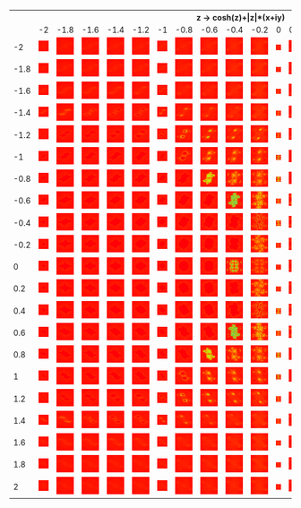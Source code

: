 <table>
<tr> 
	<th colspan="22">z -> cosh(z)+|z|*(x+iy)</th>
</tr>
<tr>
	<td></td>
	<td>-2</td>
	<td>-1.8</td>
	<td>-1.6</td>
	<td>-1.4</td>
	<td>-1.2</td>
	<td>-1</td>
	<td>-0.8</td>
	<td>-0.6</td>
	<td>-0.4</td>
	<td>-0.2</td>
	<td>0</td>
	<td>0.2</td>
	<td>0.4</td>
	<td>0.6</td>
	<td>0.8</td>
	<td>1</td>
	<td>1.2</td>
	<td>1.4</td>
	<td>1.6</td>
	<td>1.8</td>
	<td>2</td>
</tr>
<tr>
	<td>-2</td>
	<td><img src="\images\fractals\cosh_abs_table\cosh(z)+abs(z).-2-2i.png"></td>
	<td><img src="\images\fractals\cosh_abs_table\cosh(z)+abs(z).-1.8-2i.png"></td>
	<td><img src="\images\fractals\cosh_abs_table\cosh(z)+abs(z).-1.6-2i.png"></td>
	<td><img src="\images\fractals\cosh_abs_table\cosh(z)+abs(z).-1.4-2i.png"></td>
	<td><img src="\images\fractals\cosh_abs_table\cosh(z)+abs(z).-1.2-2i.png"></td>
	<td><img src="\images\fractals\cosh_abs_table\cosh(z)+abs(z).-1-2i.png"></td>
	<td><img src="\images\fractals\cosh_abs_table\cosh(z)+abs(z).-0.8-2i.png"></td>
	<td><img src="\images\fractals\cosh_abs_table\cosh(z)+abs(z).-0.6-2i.png"></td>
	<td><img src="\images\fractals\cosh_abs_table\cosh(z)+abs(z).-0.4-2i.png"></td>
	<td><img src="\images\fractals\cosh_abs_table\cosh(z)+abs(z).-0.2-2i.png"></td>
	<td><img src="\images\fractals\cosh_abs_table\cosh(z)+abs(z).0-2i.png"></td>
	<td><img src="\images\fractals\cosh_abs_table\cosh(z)+abs(z).0.2-2i.png"></td>
	<td><img src="\images\fractals\cosh_abs_table\cosh(z)+abs(z).0.4-2i.png"></td>
	<td><img src="\images\fractals\cosh_abs_table\cosh(z)+abs(z).0.6-2i.png"></td>
	<td><img src="\images\fractals\cosh_abs_table\cosh(z)+abs(z).0.8-2i.png"></td>
	<td><img src="\images\fractals\cosh_abs_table\cosh(z)+abs(z).1-2i.png"></td>
	<td><img src="\images\fractals\cosh_abs_table\cosh(z)+abs(z).1.2-2i.png"></td>
	<td><img src="\images\fractals\cosh_abs_table\cosh(z)+abs(z).1.4-2i.png"></td>
	<td><img src="\images\fractals\cosh_abs_table\cosh(z)+abs(z).1.6-2i.png"></td>
	<td><img src="\images\fractals\cosh_abs_table\cosh(z)+abs(z).1.8-2i.png"></td>
	<td><img src="\images\fractals\cosh_abs_table\cosh(z)+abs(z).2-2i.png"></td>
</tr>
<tr>
	<td>-1.8</td>
	<td><img src="\images\fractals\cosh_abs_table\cosh(z)+abs(z).-2-1.8i.png"></td>
	<td><img src="\images\fractals\cosh_abs_table\cosh(z)+abs(z).-1.8-1.8i.png"></td>
	<td><img src="\images\fractals\cosh_abs_table\cosh(z)+abs(z).-1.6-1.8i.png"></td>
	<td><img src="\images\fractals\cosh_abs_table\cosh(z)+abs(z).-1.4-1.8i.png"></td>
	<td><img src="\images\fractals\cosh_abs_table\cosh(z)+abs(z).-1.2-1.8i.png"></td>
	<td><img src="\images\fractals\cosh_abs_table\cosh(z)+abs(z).-1-1.8i.png"></td>
	<td><img src="\images\fractals\cosh_abs_table\cosh(z)+abs(z).-0.8-1.8i.png"></td>
	<td><img src="\images\fractals\cosh_abs_table\cosh(z)+abs(z).-0.6-1.8i.png"></td>
	<td><img src="\images\fractals\cosh_abs_table\cosh(z)+abs(z).-0.4-1.8i.png"></td>
	<td><img src="\images\fractals\cosh_abs_table\cosh(z)+abs(z).-0.2-1.8i.png"></td>
	<td><img src="\images\fractals\cosh_abs_table\cosh(z)+abs(z).0-1.8i.png"></td>
	<td><img src="\images\fractals\cosh_abs_table\cosh(z)+abs(z).0.2-1.8i.png"></td>
	<td><img src="\images\fractals\cosh_abs_table\cosh(z)+abs(z).0.4-1.8i.png"></td>
	<td><img src="\images\fractals\cosh_abs_table\cosh(z)+abs(z).0.6-1.8i.png"></td>
	<td><img src="\images\fractals\cosh_abs_table\cosh(z)+abs(z).0.8-1.8i.png"></td>
	<td><img src="\images\fractals\cosh_abs_table\cosh(z)+abs(z).1-1.8i.png"></td>
	<td><img src="\images\fractals\cosh_abs_table\cosh(z)+abs(z).1.2-1.8i.png"></td>
	<td><img src="\images\fractals\cosh_abs_table\cosh(z)+abs(z).1.4-1.8i.png"></td>
	<td><img src="\images\fractals\cosh_abs_table\cosh(z)+abs(z).1.6-1.8i.png"></td>
	<td><img src="\images\fractals\cosh_abs_table\cosh(z)+abs(z).1.8-1.8i.png"></td>
	<td><img src="\images\fractals\cosh_abs_table\cosh(z)+abs(z).2-1.8i.png"></td>
</tr>
<tr>
	<td>-1.6</td>
	<td><img src="\images\fractals\cosh_abs_table\cosh(z)+abs(z).-2-1.6i.png"></td>
	<td><img src="\images\fractals\cosh_abs_table\cosh(z)+abs(z).-1.8-1.6i.png"></td>
	<td><img src="\images\fractals\cosh_abs_table\cosh(z)+abs(z).-1.6-1.6i.png"></td>
	<td><img src="\images\fractals\cosh_abs_table\cosh(z)+abs(z).-1.4-1.6i.png"></td>
	<td><img src="\images\fractals\cosh_abs_table\cosh(z)+abs(z).-1.2-1.6i.png"></td>
	<td><img src="\images\fractals\cosh_abs_table\cosh(z)+abs(z).-1-1.6i.png"></td>
	<td><img src="\images\fractals\cosh_abs_table\cosh(z)+abs(z).-0.8-1.6i.png"></td>
	<td><img src="\images\fractals\cosh_abs_table\cosh(z)+abs(z).-0.6-1.6i.png"></td>
	<td><img src="\images\fractals\cosh_abs_table\cosh(z)+abs(z).-0.4-1.6i.png"></td>
	<td><img src="\images\fractals\cosh_abs_table\cosh(z)+abs(z).-0.2-1.6i.png"></td>
	<td><img src="\images\fractals\cosh_abs_table\cosh(z)+abs(z).0-1.6i.png"></td>
	<td><img src="\images\fractals\cosh_abs_table\cosh(z)+abs(z).0.2-1.6i.png"></td>
	<td><img src="\images\fractals\cosh_abs_table\cosh(z)+abs(z).0.4-1.6i.png"></td>
	<td><img src="\images\fractals\cosh_abs_table\cosh(z)+abs(z).0.6-1.6i.png"></td>
	<td><img src="\images\fractals\cosh_abs_table\cosh(z)+abs(z).0.8-1.6i.png"></td>
	<td><img src="\images\fractals\cosh_abs_table\cosh(z)+abs(z).1-1.6i.png"></td>
	<td><img src="\images\fractals\cosh_abs_table\cosh(z)+abs(z).1.2-1.6i.png"></td>
	<td><img src="\images\fractals\cosh_abs_table\cosh(z)+abs(z).1.4-1.6i.png"></td>
	<td><img src="\images\fractals\cosh_abs_table\cosh(z)+abs(z).1.6-1.6i.png"></td>
	<td><img src="\images\fractals\cosh_abs_table\cosh(z)+abs(z).1.8-1.6i.png"></td>
	<td><img src="\images\fractals\cosh_abs_table\cosh(z)+abs(z).2-1.6i.png"></td>
</tr>
<tr>
	<td>-1.4</td>
	<td><img src="\images\fractals\cosh_abs_table\cosh(z)+abs(z).-2-1.4i.png"></td>
	<td><img src="\images\fractals\cosh_abs_table\cosh(z)+abs(z).-1.8-1.4i.png"></td>
	<td><img src="\images\fractals\cosh_abs_table\cosh(z)+abs(z).-1.6-1.4i.png"></td>
	<td><img src="\images\fractals\cosh_abs_table\cosh(z)+abs(z).-1.4-1.4i.png"></td>
	<td><img src="\images\fractals\cosh_abs_table\cosh(z)+abs(z).-1.2-1.4i.png"></td>
	<td><img src="\images\fractals\cosh_abs_table\cosh(z)+abs(z).-1-1.4i.png"></td>
	<td><img src="\images\fractals\cosh_abs_table\cosh(z)+abs(z).-0.8-1.4i.png"></td>
	<td><img src="\images\fractals\cosh_abs_table\cosh(z)+abs(z).-0.6-1.4i.png"></td>
	<td><img src="\images\fractals\cosh_abs_table\cosh(z)+abs(z).-0.4-1.4i.png"></td>
	<td><img src="\images\fractals\cosh_abs_table\cosh(z)+abs(z).-0.2-1.4i.png"></td>
	<td><img src="\images\fractals\cosh_abs_table\cosh(z)+abs(z).0-1.4i.png"></td>
	<td><img src="\images\fractals\cosh_abs_table\cosh(z)+abs(z).0.2-1.4i.png"></td>
	<td><img src="\images\fractals\cosh_abs_table\cosh(z)+abs(z).0.4-1.4i.png"></td>
	<td><img src="\images\fractals\cosh_abs_table\cosh(z)+abs(z).0.6-1.4i.png"></td>
	<td><img src="\images\fractals\cosh_abs_table\cosh(z)+abs(z).0.8-1.4i.png"></td>
	<td><img src="\images\fractals\cosh_abs_table\cosh(z)+abs(z).1-1.4i.png"></td>
	<td><img src="\images\fractals\cosh_abs_table\cosh(z)+abs(z).1.2-1.4i.png"></td>
	<td><img src="\images\fractals\cosh_abs_table\cosh(z)+abs(z).1.4-1.4i.png"></td>
	<td><img src="\images\fractals\cosh_abs_table\cosh(z)+abs(z).1.6-1.4i.png"></td>
	<td><img src="\images\fractals\cosh_abs_table\cosh(z)+abs(z).1.8-1.4i.png"></td>
	<td><img src="\images\fractals\cosh_abs_table\cosh(z)+abs(z).2-1.4i.png"></td>
</tr>
<tr>
	<td>-1.2</td>
	<td><img src="\images\fractals\cosh_abs_table\cosh(z)+abs(z).-2-1.2i.png"></td>
	<td><img src="\images\fractals\cosh_abs_table\cosh(z)+abs(z).-1.8-1.2i.png"></td>
	<td><img src="\images\fractals\cosh_abs_table\cosh(z)+abs(z).-1.6-1.2i.png"></td>
	<td><img src="\images\fractals\cosh_abs_table\cosh(z)+abs(z).-1.4-1.2i.png"></td>
	<td><img src="\images\fractals\cosh_abs_table\cosh(z)+abs(z).-1.2-1.2i.png"></td>
	<td><img src="\images\fractals\cosh_abs_table\cosh(z)+abs(z).-1-1.2i.png"></td>
	<td><img src="\images\fractals\cosh_abs_table\cosh(z)+abs(z).-0.8-1.2i.png"></td>
	<td><img src="\images\fractals\cosh_abs_table\cosh(z)+abs(z).-0.6-1.2i.png"></td>
	<td><img src="\images\fractals\cosh_abs_table\cosh(z)+abs(z).-0.4-1.2i.png"></td>
	<td><img src="\images\fractals\cosh_abs_table\cosh(z)+abs(z).-0.2-1.2i.png"></td>
	<td><img src="\images\fractals\cosh_abs_table\cosh(z)+abs(z).0-1.2i.png"></td>
	<td><img src="\images\fractals\cosh_abs_table\cosh(z)+abs(z).0.2-1.2i.png"></td>
	<td><img src="\images\fractals\cosh_abs_table\cosh(z)+abs(z).0.4-1.2i.png"></td>
	<td><img src="\images\fractals\cosh_abs_table\cosh(z)+abs(z).0.6-1.2i.png"></td>
	<td><img src="\images\fractals\cosh_abs_table\cosh(z)+abs(z).0.8-1.2i.png"></td>
	<td><img src="\images\fractals\cosh_abs_table\cosh(z)+abs(z).1-1.2i.png"></td>
	<td><img src="\images\fractals\cosh_abs_table\cosh(z)+abs(z).1.2-1.2i.png"></td>
	<td><img src="\images\fractals\cosh_abs_table\cosh(z)+abs(z).1.4-1.2i.png"></td>
	<td><img src="\images\fractals\cosh_abs_table\cosh(z)+abs(z).1.6-1.2i.png"></td>
	<td><img src="\images\fractals\cosh_abs_table\cosh(z)+abs(z).1.8-1.2i.png"></td>
	<td><img src="\images\fractals\cosh_abs_table\cosh(z)+abs(z).2-1.2i.png"></td>
</tr>
<tr>
	<td>-1</td>
	<td><img src="\images\fractals\cosh_abs_table\cosh(z)+abs(z).-2-1i.png"></td>
	<td><img src="\images\fractals\cosh_abs_table\cosh(z)+abs(z).-1.8-1i.png"></td>
	<td><img src="\images\fractals\cosh_abs_table\cosh(z)+abs(z).-1.6-1i.png"></td>
	<td><img src="\images\fractals\cosh_abs_table\cosh(z)+abs(z).-1.4-1i.png"></td>
	<td><img src="\images\fractals\cosh_abs_table\cosh(z)+abs(z).-1.2-1i.png"></td>
	<td><img src="\images\fractals\cosh_abs_table\cosh(z)+abs(z).-1-1i.png"></td>
	<td><img src="\images\fractals\cosh_abs_table\cosh(z)+abs(z).-0.8-1i.png"></td>
	<td><img src="\images\fractals\cosh_abs_table\cosh(z)+abs(z).-0.6-1i.png"></td>
	<td><img src="\images\fractals\cosh_abs_table\cosh(z)+abs(z).-0.4-1i.png"></td>
	<td><img src="\images\fractals\cosh_abs_table\cosh(z)+abs(z).-0.2-1i.png"></td>
	<td><img src="\images\fractals\cosh_abs_table\cosh(z)+abs(z).0-1i.png"></td>
	<td><img src="\images\fractals\cosh_abs_table\cosh(z)+abs(z).0.2-1i.png"></td>
	<td><img src="\images\fractals\cosh_abs_table\cosh(z)+abs(z).0.4-1i.png"></td>
	<td><img src="\images\fractals\cosh_abs_table\cosh(z)+abs(z).0.6-1i.png"></td>
	<td><img src="\images\fractals\cosh_abs_table\cosh(z)+abs(z).0.8-1i.png"></td>
	<td><img src="\images\fractals\cosh_abs_table\cosh(z)+abs(z).1-1i.png"></td>
	<td><img src="\images\fractals\cosh_abs_table\cosh(z)+abs(z).1.2-1i.png"></td>
	<td><img src="\images\fractals\cosh_abs_table\cosh(z)+abs(z).1.4-1i.png"></td>
	<td><img src="\images\fractals\cosh_abs_table\cosh(z)+abs(z).1.6-1i.png"></td>
	<td><img src="\images\fractals\cosh_abs_table\cosh(z)+abs(z).1.8-1i.png"></td>
	<td><img src="\images\fractals\cosh_abs_table\cosh(z)+abs(z).2-1i.png"></td>
</tr>
<tr>
	<td>-0.8</td>
	<td><img src="\images\fractals\cosh_abs_table\cosh(z)+abs(z).-2-0.8i.png"></td>
	<td><img src="\images\fractals\cosh_abs_table\cosh(z)+abs(z).-1.8-0.8i.png"></td>
	<td><img src="\images\fractals\cosh_abs_table\cosh(z)+abs(z).-1.6-0.8i.png"></td>
	<td><img src="\images\fractals\cosh_abs_table\cosh(z)+abs(z).-1.4-0.8i.png"></td>
	<td><img src="\images\fractals\cosh_abs_table\cosh(z)+abs(z).-1.2-0.8i.png"></td>
	<td><img src="\images\fractals\cosh_abs_table\cosh(z)+abs(z).-1-0.8i.png"></td>
	<td><img src="\images\fractals\cosh_abs_table\cosh(z)+abs(z).-0.8-0.8i.png"></td>
	<td><img src="\images\fractals\cosh_abs_table\cosh(z)+abs(z).-0.6-0.8i.png"></td>
	<td><img src="\images\fractals\cosh_abs_table\cosh(z)+abs(z).-0.4-0.8i.png"></td>
	<td><img src="\images\fractals\cosh_abs_table\cosh(z)+abs(z).-0.2-0.8i.png"></td>
	<td><img src="\images\fractals\cosh_abs_table\cosh(z)+abs(z).0-0.8i.png"></td>
	<td><img src="\images\fractals\cosh_abs_table\cosh(z)+abs(z).0.2-0.8i.png"></td>
	<td><img src="\images\fractals\cosh_abs_table\cosh(z)+abs(z).0.4-0.8i.png"></td>
	<td><img src="\images\fractals\cosh_abs_table\cosh(z)+abs(z).0.6-0.8i.png"></td>
	<td><img src="\images\fractals\cosh_abs_table\cosh(z)+abs(z).0.8-0.8i.png"></td>
	<td><img src="\images\fractals\cosh_abs_table\cosh(z)+abs(z).1-0.8i.png"></td>
	<td><img src="\images\fractals\cosh_abs_table\cosh(z)+abs(z).1.2-0.8i.png"></td>
	<td><img src="\images\fractals\cosh_abs_table\cosh(z)+abs(z).1.4-0.8i.png"></td>
	<td><img src="\images\fractals\cosh_abs_table\cosh(z)+abs(z).1.6-0.8i.png"></td>
	<td><img src="\images\fractals\cosh_abs_table\cosh(z)+abs(z).1.8-0.8i.png"></td>
	<td><img src="\images\fractals\cosh_abs_table\cosh(z)+abs(z).2-0.8i.png"></td>
</tr>
<tr>
	<td>-0.6</td>
	<td><img src="\images\fractals\cosh_abs_table\cosh(z)+abs(z).-2-0.6i.png"></td>
	<td><img src="\images\fractals\cosh_abs_table\cosh(z)+abs(z).-1.8-0.6i.png"></td>
	<td><img src="\images\fractals\cosh_abs_table\cosh(z)+abs(z).-1.6-0.6i.png"></td>
	<td><img src="\images\fractals\cosh_abs_table\cosh(z)+abs(z).-1.4-0.6i.png"></td>
	<td><img src="\images\fractals\cosh_abs_table\cosh(z)+abs(z).-1.2-0.6i.png"></td>
	<td><img src="\images\fractals\cosh_abs_table\cosh(z)+abs(z).-1-0.6i.png"></td>
	<td><img src="\images\fractals\cosh_abs_table\cosh(z)+abs(z).-0.8-0.6i.png"></td>
	<td><img src="\images\fractals\cosh_abs_table\cosh(z)+abs(z).-0.6-0.6i.png"></td>
	<td><img src="\images\fractals\cosh_abs_table\cosh(z)+abs(z).-0.4-0.6i.png"></td>
	<td><img src="\images\fractals\cosh_abs_table\cosh(z)+abs(z).-0.2-0.6i.png"></td>
	<td><img src="\images\fractals\cosh_abs_table\cosh(z)+abs(z).0-0.6i.png"></td>
	<td><img src="\images\fractals\cosh_abs_table\cosh(z)+abs(z).0.2-0.6i.png"></td>
	<td><img src="\images\fractals\cosh_abs_table\cosh(z)+abs(z).0.4-0.6i.png"></td>
	<td><img src="\images\fractals\cosh_abs_table\cosh(z)+abs(z).0.6-0.6i.png"></td>
	<td><img src="\images\fractals\cosh_abs_table\cosh(z)+abs(z).0.8-0.6i.png"></td>
	<td><img src="\images\fractals\cosh_abs_table\cosh(z)+abs(z).1-0.6i.png"></td>
	<td><img src="\images\fractals\cosh_abs_table\cosh(z)+abs(z).1.2-0.6i.png"></td>
	<td><img src="\images\fractals\cosh_abs_table\cosh(z)+abs(z).1.4-0.6i.png"></td>
	<td><img src="\images\fractals\cosh_abs_table\cosh(z)+abs(z).1.6-0.6i.png"></td>
	<td><img src="\images\fractals\cosh_abs_table\cosh(z)+abs(z).1.8-0.6i.png"></td>
	<td><img src="\images\fractals\cosh_abs_table\cosh(z)+abs(z).2-0.6i.png"></td>
</tr>
<tr>
	<td>-0.4</td>
	<td><img src="\images\fractals\cosh_abs_table\cosh(z)+abs(z).-2-0.4i.png"></td>
	<td><img src="\images\fractals\cosh_abs_table\cosh(z)+abs(z).-1.8-0.4i.png"></td>
	<td><img src="\images\fractals\cosh_abs_table\cosh(z)+abs(z).-1.6-0.4i.png"></td>
	<td><img src="\images\fractals\cosh_abs_table\cosh(z)+abs(z).-1.4-0.4i.png"></td>
	<td><img src="\images\fractals\cosh_abs_table\cosh(z)+abs(z).-1.2-0.4i.png"></td>
	<td><img src="\images\fractals\cosh_abs_table\cosh(z)+abs(z).-1-0.4i.png"></td>
	<td><img src="\images\fractals\cosh_abs_table\cosh(z)+abs(z).-0.8-0.4i.png"></td>
	<td><img src="\images\fractals\cosh_abs_table\cosh(z)+abs(z).-0.6-0.4i.png"></td>
	<td><img src="\images\fractals\cosh_abs_table\cosh(z)+abs(z).-0.4-0.4i.png"></td>
	<td><img src="\images\fractals\cosh_abs_table\cosh(z)+abs(z).-0.2-0.4i.png"></td>
	<td><img src="\images\fractals\cosh_abs_table\cosh(z)+abs(z).0-0.4i.png"></td>
	<td><img src="\images\fractals\cosh_abs_table\cosh(z)+abs(z).0.2-0.4i.png"></td>
	<td><img src="\images\fractals\cosh_abs_table\cosh(z)+abs(z).0.4-0.4i.png"></td>
	<td><img src="\images\fractals\cosh_abs_table\cosh(z)+abs(z).0.6-0.4i.png"></td>
	<td><img src="\images\fractals\cosh_abs_table\cosh(z)+abs(z).0.8-0.4i.png"></td>
	<td><img src="\images\fractals\cosh_abs_table\cosh(z)+abs(z).1-0.4i.png"></td>
	<td><img src="\images\fractals\cosh_abs_table\cosh(z)+abs(z).1.2-0.4i.png"></td>
	<td><img src="\images\fractals\cosh_abs_table\cosh(z)+abs(z).1.4-0.4i.png"></td>
	<td><img src="\images\fractals\cosh_abs_table\cosh(z)+abs(z).1.6-0.4i.png"></td>
	<td><img src="\images\fractals\cosh_abs_table\cosh(z)+abs(z).1.8-0.4i.png"></td>
	<td><img src="\images\fractals\cosh_abs_table\cosh(z)+abs(z).2-0.4i.png"></td>
</tr>
<tr>
	<td>-0.2</td>
	<td><img src="\images\fractals\cosh_abs_table\cosh(z)+abs(z).-2-0.2i.png"></td>
	<td><img src="\images\fractals\cosh_abs_table\cosh(z)+abs(z).-1.8-0.2i.png"></td>
	<td><img src="\images\fractals\cosh_abs_table\cosh(z)+abs(z).-1.6-0.2i.png"></td>
	<td><img src="\images\fractals\cosh_abs_table\cosh(z)+abs(z).-1.4-0.2i.png"></td>
	<td><img src="\images\fractals\cosh_abs_table\cosh(z)+abs(z).-1.2-0.2i.png"></td>
	<td><img src="\images\fractals\cosh_abs_table\cosh(z)+abs(z).-1-0.2i.png"></td>
	<td><img src="\images\fractals\cosh_abs_table\cosh(z)+abs(z).-0.8-0.2i.png"></td>
	<td><img src="\images\fractals\cosh_abs_table\cosh(z)+abs(z).-0.6-0.2i.png"></td>
	<td><img src="\images\fractals\cosh_abs_table\cosh(z)+abs(z).-0.4-0.2i.png"></td>
	<td><img src="\images\fractals\cosh_abs_table\cosh(z)+abs(z).-0.2-0.2i.png"></td>
	<td><img src="\images\fractals\cosh_abs_table\cosh(z)+abs(z).0-0.2i.png"></td>
	<td><img src="\images\fractals\cosh_abs_table\cosh(z)+abs(z).0.2-0.2i.png"></td>
	<td><img src="\images\fractals\cosh_abs_table\cosh(z)+abs(z).0.4-0.2i.png"></td>
	<td><img src="\images\fractals\cosh_abs_table\cosh(z)+abs(z).0.6-0.2i.png"></td>
	<td><img src="\images\fractals\cosh_abs_table\cosh(z)+abs(z).0.8-0.2i.png"></td>
	<td><img src="\images\fractals\cosh_abs_table\cosh(z)+abs(z).1-0.2i.png"></td>
	<td><img src="\images\fractals\cosh_abs_table\cosh(z)+abs(z).1.2-0.2i.png"></td>
	<td><img src="\images\fractals\cosh_abs_table\cosh(z)+abs(z).1.4-0.2i.png"></td>
	<td><img src="\images\fractals\cosh_abs_table\cosh(z)+abs(z).1.6-0.2i.png"></td>
	<td><img src="\images\fractals\cosh_abs_table\cosh(z)+abs(z).1.8-0.2i.png"></td>
	<td><img src="\images\fractals\cosh_abs_table\cosh(z)+abs(z).2-0.2i.png"></td>
</tr>
<tr>
	<td>0</td>
	<td><img src="\images\fractals\cosh_abs_table\cosh(z)+abs(z).-2.png"></td>
	<td><img src="\images\fractals\cosh_abs_table\cosh(z)+abs(z).-1.8.png"></td>
	<td><img src="\images\fractals\cosh_abs_table\cosh(z)+abs(z).-1.6.png"></td>
	<td><img src="\images\fractals\cosh_abs_table\cosh(z)+abs(z).-1.4.png"></td>
	<td><img src="\images\fractals\cosh_abs_table\cosh(z)+abs(z).-1.2.png"></td>
	<td><img src="\images\fractals\cosh_abs_table\cosh(z)+abs(z).-1.png"></td>
	<td><img src="\images\fractals\cosh_abs_table\cosh(z)+abs(z).-0.8.png"></td>
	<td><img src="\images\fractals\cosh_abs_table\cosh(z)+abs(z).-0.6.png"></td>
	<td><img src="\images\fractals\cosh_abs_table\cosh(z)+abs(z).-0.4.png"></td>
	<td><img src="\images\fractals\cosh_abs_table\cosh(z)+abs(z).-0.2.png"></td>
	<td><img src="\images\fractals\cosh_abs_table\cosh(z)+abs(z).0.png"></td>
	<td><img src="\images\fractals\cosh_abs_table\cosh(z)+abs(z).0.2.png"></td>
	<td><img src="\images\fractals\cosh_abs_table\cosh(z)+abs(z).0.4.png"></td>
	<td><img src="\images\fractals\cosh_abs_table\cosh(z)+abs(z).0.6.png"></td>
	<td><img src="\images\fractals\cosh_abs_table\cosh(z)+abs(z).0.8.png"></td>
	<td><img src="\images\fractals\cosh_abs_table\cosh(z)+abs(z).1.png"></td>
	<td><img src="\images\fractals\cosh_abs_table\cosh(z)+abs(z).1.2.png"></td>
	<td><img src="\images\fractals\cosh_abs_table\cosh(z)+abs(z).1.4.png"></td>
	<td><img src="\images\fractals\cosh_abs_table\cosh(z)+abs(z).1.6.png"></td>
	<td><img src="\images\fractals\cosh_abs_table\cosh(z)+abs(z).1.8.png"></td>
	<td><img src="\images\fractals\cosh_abs_table\cosh(z)+abs(z).2.png"></td>
</tr>
<tr>
	<td>0.2</td>
	<td><img src="\images\fractals\cosh_abs_table\cosh(z)+abs(z).-2+0.2i.png"></td>
	<td><img src="\images\fractals\cosh_abs_table\cosh(z)+abs(z).-1.8+0.2i.png"></td>
	<td><img src="\images\fractals\cosh_abs_table\cosh(z)+abs(z).-1.6+0.2i.png"></td>
	<td><img src="\images\fractals\cosh_abs_table\cosh(z)+abs(z).-1.4+0.2i.png"></td>
	<td><img src="\images\fractals\cosh_abs_table\cosh(z)+abs(z).-1.2+0.2i.png"></td>
	<td><img src="\images\fractals\cosh_abs_table\cosh(z)+abs(z).-1+0.2i.png"></td>
	<td><img src="\images\fractals\cosh_abs_table\cosh(z)+abs(z).-0.8+0.2i.png"></td>
	<td><img src="\images\fractals\cosh_abs_table\cosh(z)+abs(z).-0.6+0.2i.png"></td>
	<td><img src="\images\fractals\cosh_abs_table\cosh(z)+abs(z).-0.4+0.2i.png"></td>
	<td><img src="\images\fractals\cosh_abs_table\cosh(z)+abs(z).-0.2+0.2i.png"></td>
	<td><img src="\images\fractals\cosh_abs_table\cosh(z)+abs(z).0+0.2i.png"></td>
	<td><img src="\images\fractals\cosh_abs_table\cosh(z)+abs(z).0.2+0.2i.png"></td>
	<td><img src="\images\fractals\cosh_abs_table\cosh(z)+abs(z).0.4+0.2i.png"></td>
	<td><img src="\images\fractals\cosh_abs_table\cosh(z)+abs(z).0.6+0.2i.png"></td>
	<td><img src="\images\fractals\cosh_abs_table\cosh(z)+abs(z).0.8+0.2i.png"></td>
	<td><img src="\images\fractals\cosh_abs_table\cosh(z)+abs(z).1+0.2i.png"></td>
	<td><img src="\images\fractals\cosh_abs_table\cosh(z)+abs(z).1.2+0.2i.png"></td>
	<td><img src="\images\fractals\cosh_abs_table\cosh(z)+abs(z).1.4+0.2i.png"></td>
	<td><img src="\images\fractals\cosh_abs_table\cosh(z)+abs(z).1.6+0.2i.png"></td>
	<td><img src="\images\fractals\cosh_abs_table\cosh(z)+abs(z).1.8+0.2i.png"></td>
	<td><img src="\images\fractals\cosh_abs_table\cosh(z)+abs(z).2+0.2i.png"></td>
</tr>
<tr>
	<td>0.4</td>
	<td><img src="\images\fractals\cosh_abs_table\cosh(z)+abs(z).-2+0.4i.png"></td>
	<td><img src="\images\fractals\cosh_abs_table\cosh(z)+abs(z).-1.8+0.4i.png"></td>
	<td><img src="\images\fractals\cosh_abs_table\cosh(z)+abs(z).-1.6+0.4i.png"></td>
	<td><img src="\images\fractals\cosh_abs_table\cosh(z)+abs(z).-1.4+0.4i.png"></td>
	<td><img src="\images\fractals\cosh_abs_table\cosh(z)+abs(z).-1.2+0.4i.png"></td>
	<td><img src="\images\fractals\cosh_abs_table\cosh(z)+abs(z).-1+0.4i.png"></td>
	<td><img src="\images\fractals\cosh_abs_table\cosh(z)+abs(z).-0.8+0.4i.png"></td>
	<td><img src="\images\fractals\cosh_abs_table\cosh(z)+abs(z).-0.6+0.4i.png"></td>
	<td><img src="\images\fractals\cosh_abs_table\cosh(z)+abs(z).-0.4+0.4i.png"></td>
	<td><img src="\images\fractals\cosh_abs_table\cosh(z)+abs(z).-0.2+0.4i.png"></td>
	<td><img src="\images\fractals\cosh_abs_table\cosh(z)+abs(z).0+0.4i.png"></td>
	<td><img src="\images\fractals\cosh_abs_table\cosh(z)+abs(z).0.2+0.4i.png"></td>
	<td><img src="\images\fractals\cosh_abs_table\cosh(z)+abs(z).0.4+0.4i.png"></td>
	<td><img src="\images\fractals\cosh_abs_table\cosh(z)+abs(z).0.6+0.4i.png"></td>
	<td><img src="\images\fractals\cosh_abs_table\cosh(z)+abs(z).0.8+0.4i.png"></td>
	<td><img src="\images\fractals\cosh_abs_table\cosh(z)+abs(z).1+0.4i.png"></td>
	<td><img src="\images\fractals\cosh_abs_table\cosh(z)+abs(z).1.2+0.4i.png"></td>
	<td><img src="\images\fractals\cosh_abs_table\cosh(z)+abs(z).1.4+0.4i.png"></td>
	<td><img src="\images\fractals\cosh_abs_table\cosh(z)+abs(z).1.6+0.4i.png"></td>
	<td><img src="\images\fractals\cosh_abs_table\cosh(z)+abs(z).1.8+0.4i.png"></td>
	<td><img src="\images\fractals\cosh_abs_table\cosh(z)+abs(z).2+0.4i.png"></td>
</tr>
<tr>
	<td>0.6</td>
	<td><img src="\images\fractals\cosh_abs_table\cosh(z)+abs(z).-2+0.6i.png"></td>
	<td><img src="\images\fractals\cosh_abs_table\cosh(z)+abs(z).-1.8+0.6i.png"></td>
	<td><img src="\images\fractals\cosh_abs_table\cosh(z)+abs(z).-1.6+0.6i.png"></td>
	<td><img src="\images\fractals\cosh_abs_table\cosh(z)+abs(z).-1.4+0.6i.png"></td>
	<td><img src="\images\fractals\cosh_abs_table\cosh(z)+abs(z).-1.2+0.6i.png"></td>
	<td><img src="\images\fractals\cosh_abs_table\cosh(z)+abs(z).-1+0.6i.png"></td>
	<td><img src="\images\fractals\cosh_abs_table\cosh(z)+abs(z).-0.8+0.6i.png"></td>
	<td><img src="\images\fractals\cosh_abs_table\cosh(z)+abs(z).-0.6+0.6i.png"></td>
	<td><img src="\images\fractals\cosh_abs_table\cosh(z)+abs(z).-0.4+0.6i.png"></td>
	<td><img src="\images\fractals\cosh_abs_table\cosh(z)+abs(z).-0.2+0.6i.png"></td>
	<td><img src="\images\fractals\cosh_abs_table\cosh(z)+abs(z).0+0.6i.png"></td>
	<td><img src="\images\fractals\cosh_abs_table\cosh(z)+abs(z).0.2+0.6i.png"></td>
	<td><img src="\images\fractals\cosh_abs_table\cosh(z)+abs(z).0.4+0.6i.png"></td>
	<td><img src="\images\fractals\cosh_abs_table\cosh(z)+abs(z).0.6+0.6i.png"></td>
	<td><img src="\images\fractals\cosh_abs_table\cosh(z)+abs(z).0.8+0.6i.png"></td>
	<td><img src="\images\fractals\cosh_abs_table\cosh(z)+abs(z).1+0.6i.png"></td>
	<td><img src="\images\fractals\cosh_abs_table\cosh(z)+abs(z).1.2+0.6i.png"></td>
	<td><img src="\images\fractals\cosh_abs_table\cosh(z)+abs(z).1.4+0.6i.png"></td>
	<td><img src="\images\fractals\cosh_abs_table\cosh(z)+abs(z).1.6+0.6i.png"></td>
	<td><img src="\images\fractals\cosh_abs_table\cosh(z)+abs(z).1.8+0.6i.png"></td>
	<td><img src="\images\fractals\cosh_abs_table\cosh(z)+abs(z).2+0.6i.png"></td>
</tr>
<tr>
	<td>0.8</td>
	<td><img src="\images\fractals\cosh_abs_table\cosh(z)+abs(z).-2+0.8i.png"></td>
	<td><img src="\images\fractals\cosh_abs_table\cosh(z)+abs(z).-1.8+0.8i.png"></td>
	<td><img src="\images\fractals\cosh_abs_table\cosh(z)+abs(z).-1.6+0.8i.png"></td>
	<td><img src="\images\fractals\cosh_abs_table\cosh(z)+abs(z).-1.4+0.8i.png"></td>
	<td><img src="\images\fractals\cosh_abs_table\cosh(z)+abs(z).-1.2+0.8i.png"></td>
	<td><img src="\images\fractals\cosh_abs_table\cosh(z)+abs(z).-1+0.8i.png"></td>
	<td><img src="\images\fractals\cosh_abs_table\cosh(z)+abs(z).-0.8+0.8i.png"></td>
	<td><img src="\images\fractals\cosh_abs_table\cosh(z)+abs(z).-0.6+0.8i.png"></td>
	<td><img src="\images\fractals\cosh_abs_table\cosh(z)+abs(z).-0.4+0.8i.png"></td>
	<td><img src="\images\fractals\cosh_abs_table\cosh(z)+abs(z).-0.2+0.8i.png"></td>
	<td><img src="\images\fractals\cosh_abs_table\cosh(z)+abs(z).0+0.8i.png"></td>
	<td><img src="\images\fractals\cosh_abs_table\cosh(z)+abs(z).0.2+0.8i.png"></td>
	<td><img src="\images\fractals\cosh_abs_table\cosh(z)+abs(z).0.4+0.8i.png"></td>
	<td><img src="\images\fractals\cosh_abs_table\cosh(z)+abs(z).0.6+0.8i.png"></td>
	<td><img src="\images\fractals\cosh_abs_table\cosh(z)+abs(z).0.8+0.8i.png"></td>
	<td><img src="\images\fractals\cosh_abs_table\cosh(z)+abs(z).1+0.8i.png"></td>
	<td><img src="\images\fractals\cosh_abs_table\cosh(z)+abs(z).1.2+0.8i.png"></td>
	<td><img src="\images\fractals\cosh_abs_table\cosh(z)+abs(z).1.4+0.8i.png"></td>
	<td><img src="\images\fractals\cosh_abs_table\cosh(z)+abs(z).1.6+0.8i.png"></td>
	<td><img src="\images\fractals\cosh_abs_table\cosh(z)+abs(z).1.8+0.8i.png"></td>
	<td><img src="\images\fractals\cosh_abs_table\cosh(z)+abs(z).2+0.8i.png"></td>
</tr>
<tr>
	<td>1</td>
	<td><img src="\images\fractals\cosh_abs_table\cosh(z)+abs(z).-2+1i.png"></td>
	<td><img src="\images\fractals\cosh_abs_table\cosh(z)+abs(z).-1.8+1i.png"></td>
	<td><img src="\images\fractals\cosh_abs_table\cosh(z)+abs(z).-1.6+1i.png"></td>
	<td><img src="\images\fractals\cosh_abs_table\cosh(z)+abs(z).-1.4+1i.png"></td>
	<td><img src="\images\fractals\cosh_abs_table\cosh(z)+abs(z).-1.2+1i.png"></td>
	<td><img src="\images\fractals\cosh_abs_table\cosh(z)+abs(z).-1+1i.png"></td>
	<td><img src="\images\fractals\cosh_abs_table\cosh(z)+abs(z).-0.8+1i.png"></td>
	<td><img src="\images\fractals\cosh_abs_table\cosh(z)+abs(z).-0.6+1i.png"></td>
	<td><img src="\images\fractals\cosh_abs_table\cosh(z)+abs(z).-0.4+1i.png"></td>
	<td><img src="\images\fractals\cosh_abs_table\cosh(z)+abs(z).-0.2+1i.png"></td>
	<td><img src="\images\fractals\cosh_abs_table\cosh(z)+abs(z).0+1i.png"></td>
	<td><img src="\images\fractals\cosh_abs_table\cosh(z)+abs(z).0.2+1i.png"></td>
	<td><img src="\images\fractals\cosh_abs_table\cosh(z)+abs(z).0.4+1i.png"></td>
	<td><img src="\images\fractals\cosh_abs_table\cosh(z)+abs(z).0.6+1i.png"></td>
	<td><img src="\images\fractals\cosh_abs_table\cosh(z)+abs(z).0.8+1i.png"></td>
	<td><img src="\images\fractals\cosh_abs_table\cosh(z)+abs(z).1+1i.png"></td>
	<td><img src="\images\fractals\cosh_abs_table\cosh(z)+abs(z).1.2+1i.png"></td>
	<td><img src="\images\fractals\cosh_abs_table\cosh(z)+abs(z).1.4+1i.png"></td>
	<td><img src="\images\fractals\cosh_abs_table\cosh(z)+abs(z).1.6+1i.png"></td>
	<td><img src="\images\fractals\cosh_abs_table\cosh(z)+abs(z).1.8+1i.png"></td>
	<td><img src="\images\fractals\cosh_abs_table\cosh(z)+abs(z).2+1i.png"></td>
</tr>
<tr>
	<td>1.2</td>
	<td><img src="\images\fractals\cosh_abs_table\cosh(z)+abs(z).-2+1.2i.png"></td>
	<td><img src="\images\fractals\cosh_abs_table\cosh(z)+abs(z).-1.8+1.2i.png"></td>
	<td><img src="\images\fractals\cosh_abs_table\cosh(z)+abs(z).-1.6+1.2i.png"></td>
	<td><img src="\images\fractals\cosh_abs_table\cosh(z)+abs(z).-1.4+1.2i.png"></td>
	<td><img src="\images\fractals\cosh_abs_table\cosh(z)+abs(z).-1.2+1.2i.png"></td>
	<td><img src="\images\fractals\cosh_abs_table\cosh(z)+abs(z).-1+1.2i.png"></td>
	<td><img src="\images\fractals\cosh_abs_table\cosh(z)+abs(z).-0.8+1.2i.png"></td>
	<td><img src="\images\fractals\cosh_abs_table\cosh(z)+abs(z).-0.6+1.2i.png"></td>
	<td><img src="\images\fractals\cosh_abs_table\cosh(z)+abs(z).-0.4+1.2i.png"></td>
	<td><img src="\images\fractals\cosh_abs_table\cosh(z)+abs(z).-0.2+1.2i.png"></td>
	<td><img src="\images\fractals\cosh_abs_table\cosh(z)+abs(z).0+1.2i.png"></td>
	<td><img src="\images\fractals\cosh_abs_table\cosh(z)+abs(z).0.2+1.2i.png"></td>
	<td><img src="\images\fractals\cosh_abs_table\cosh(z)+abs(z).0.4+1.2i.png"></td>
	<td><img src="\images\fractals\cosh_abs_table\cosh(z)+abs(z).0.6+1.2i.png"></td>
	<td><img src="\images\fractals\cosh_abs_table\cosh(z)+abs(z).0.8+1.2i.png"></td>
	<td><img src="\images\fractals\cosh_abs_table\cosh(z)+abs(z).1+1.2i.png"></td>
	<td><img src="\images\fractals\cosh_abs_table\cosh(z)+abs(z).1.2+1.2i.png"></td>
	<td><img src="\images\fractals\cosh_abs_table\cosh(z)+abs(z).1.4+1.2i.png"></td>
	<td><img src="\images\fractals\cosh_abs_table\cosh(z)+abs(z).1.6+1.2i.png"></td>
	<td><img src="\images\fractals\cosh_abs_table\cosh(z)+abs(z).1.8+1.2i.png"></td>
	<td><img src="\images\fractals\cosh_abs_table\cosh(z)+abs(z).2+1.2i.png"></td>
</tr>
<tr>
	<td>1.4</td>
	<td><img src="\images\fractals\cosh_abs_table\cosh(z)+abs(z).-2+1.4i.png"></td>
	<td><img src="\images\fractals\cosh_abs_table\cosh(z)+abs(z).-1.8+1.4i.png"></td>
	<td><img src="\images\fractals\cosh_abs_table\cosh(z)+abs(z).-1.6+1.4i.png"></td>
	<td><img src="\images\fractals\cosh_abs_table\cosh(z)+abs(z).-1.4+1.4i.png"></td>
	<td><img src="\images\fractals\cosh_abs_table\cosh(z)+abs(z).-1.2+1.4i.png"></td>
	<td><img src="\images\fractals\cosh_abs_table\cosh(z)+abs(z).-1+1.4i.png"></td>
	<td><img src="\images\fractals\cosh_abs_table\cosh(z)+abs(z).-0.8+1.4i.png"></td>
	<td><img src="\images\fractals\cosh_abs_table\cosh(z)+abs(z).-0.6+1.4i.png"></td>
	<td><img src="\images\fractals\cosh_abs_table\cosh(z)+abs(z).-0.4+1.4i.png"></td>
	<td><img src="\images\fractals\cosh_abs_table\cosh(z)+abs(z).-0.2+1.4i.png"></td>
	<td><img src="\images\fractals\cosh_abs_table\cosh(z)+abs(z).0+1.4i.png"></td>
	<td><img src="\images\fractals\cosh_abs_table\cosh(z)+abs(z).0.2+1.4i.png"></td>
	<td><img src="\images\fractals\cosh_abs_table\cosh(z)+abs(z).0.4+1.4i.png"></td>
	<td><img src="\images\fractals\cosh_abs_table\cosh(z)+abs(z).0.6+1.4i.png"></td>
	<td><img src="\images\fractals\cosh_abs_table\cosh(z)+abs(z).0.8+1.4i.png"></td>
	<td><img src="\images\fractals\cosh_abs_table\cosh(z)+abs(z).1+1.4i.png"></td>
	<td><img src="\images\fractals\cosh_abs_table\cosh(z)+abs(z).1.2+1.4i.png"></td>
	<td><img src="\images\fractals\cosh_abs_table\cosh(z)+abs(z).1.4+1.4i.png"></td>
	<td><img src="\images\fractals\cosh_abs_table\cosh(z)+abs(z).1.6+1.4i.png"></td>
	<td><img src="\images\fractals\cosh_abs_table\cosh(z)+abs(z).1.8+1.4i.png"></td>
	<td><img src="\images\fractals\cosh_abs_table\cosh(z)+abs(z).2+1.4i.png"></td>
</tr>
<tr>
	<td>1.6</td>
	<td><img src="\images\fractals\cosh_abs_table\cosh(z)+abs(z).-2+1.6i.png"></td>
	<td><img src="\images\fractals\cosh_abs_table\cosh(z)+abs(z).-1.8+1.6i.png"></td>
	<td><img src="\images\fractals\cosh_abs_table\cosh(z)+abs(z).-1.6+1.6i.png"></td>
	<td><img src="\images\fractals\cosh_abs_table\cosh(z)+abs(z).-1.4+1.6i.png"></td>
	<td><img src="\images\fractals\cosh_abs_table\cosh(z)+abs(z).-1.2+1.6i.png"></td>
	<td><img src="\images\fractals\cosh_abs_table\cosh(z)+abs(z).-1+1.6i.png"></td>
	<td><img src="\images\fractals\cosh_abs_table\cosh(z)+abs(z).-0.8+1.6i.png"></td>
	<td><img src="\images\fractals\cosh_abs_table\cosh(z)+abs(z).-0.6+1.6i.png"></td>
	<td><img src="\images\fractals\cosh_abs_table\cosh(z)+abs(z).-0.4+1.6i.png"></td>
	<td><img src="\images\fractals\cosh_abs_table\cosh(z)+abs(z).-0.2+1.6i.png"></td>
	<td><img src="\images\fractals\cosh_abs_table\cosh(z)+abs(z).0+1.6i.png"></td>
	<td><img src="\images\fractals\cosh_abs_table\cosh(z)+abs(z).0.2+1.6i.png"></td>
	<td><img src="\images\fractals\cosh_abs_table\cosh(z)+abs(z).0.4+1.6i.png"></td>
	<td><img src="\images\fractals\cosh_abs_table\cosh(z)+abs(z).0.6+1.6i.png"></td>
	<td><img src="\images\fractals\cosh_abs_table\cosh(z)+abs(z).0.8+1.6i.png"></td>
	<td><img src="\images\fractals\cosh_abs_table\cosh(z)+abs(z).1+1.6i.png"></td>
	<td><img src="\images\fractals\cosh_abs_table\cosh(z)+abs(z).1.2+1.6i.png"></td>
	<td><img src="\images\fractals\cosh_abs_table\cosh(z)+abs(z).1.4+1.6i.png"></td>
	<td><img src="\images\fractals\cosh_abs_table\cosh(z)+abs(z).1.6+1.6i.png"></td>
	<td><img src="\images\fractals\cosh_abs_table\cosh(z)+abs(z).1.8+1.6i.png"></td>
	<td><img src="\images\fractals\cosh_abs_table\cosh(z)+abs(z).2+1.6i.png"></td>
</tr>
<tr>
	<td>1.8</td>
	<td><img src="\images\fractals\cosh_abs_table\cosh(z)+abs(z).-2+1.8i.png"></td>
	<td><img src="\images\fractals\cosh_abs_table\cosh(z)+abs(z).-1.8+1.8i.png"></td>
	<td><img src="\images\fractals\cosh_abs_table\cosh(z)+abs(z).-1.6+1.8i.png"></td>
	<td><img src="\images\fractals\cosh_abs_table\cosh(z)+abs(z).-1.4+1.8i.png"></td>
	<td><img src="\images\fractals\cosh_abs_table\cosh(z)+abs(z).-1.2+1.8i.png"></td>
	<td><img src="\images\fractals\cosh_abs_table\cosh(z)+abs(z).-1+1.8i.png"></td>
	<td><img src="\images\fractals\cosh_abs_table\cosh(z)+abs(z).-0.8+1.8i.png"></td>
	<td><img src="\images\fractals\cosh_abs_table\cosh(z)+abs(z).-0.6+1.8i.png"></td>
	<td><img src="\images\fractals\cosh_abs_table\cosh(z)+abs(z).-0.4+1.8i.png"></td>
	<td><img src="\images\fractals\cosh_abs_table\cosh(z)+abs(z).-0.2+1.8i.png"></td>
	<td><img src="\images\fractals\cosh_abs_table\cosh(z)+abs(z).0+1.8i.png"></td>
	<td><img src="\images\fractals\cosh_abs_table\cosh(z)+abs(z).0.2+1.8i.png"></td>
	<td><img src="\images\fractals\cosh_abs_table\cosh(z)+abs(z).0.4+1.8i.png"></td>
	<td><img src="\images\fractals\cosh_abs_table\cosh(z)+abs(z).0.6+1.8i.png"></td>
	<td><img src="\images\fractals\cosh_abs_table\cosh(z)+abs(z).0.8+1.8i.png"></td>
	<td><img src="\images\fractals\cosh_abs_table\cosh(z)+abs(z).1+1.8i.png"></td>
	<td><img src="\images\fractals\cosh_abs_table\cosh(z)+abs(z).1.2+1.8i.png"></td>
	<td><img src="\images\fractals\cosh_abs_table\cosh(z)+abs(z).1.4+1.8i.png"></td>
	<td><img src="\images\fractals\cosh_abs_table\cosh(z)+abs(z).1.6+1.8i.png"></td>
	<td><img src="\images\fractals\cosh_abs_table\cosh(z)+abs(z).1.8+1.8i.png"></td>
	<td><img src="\images\fractals\cosh_abs_table\cosh(z)+abs(z).2+1.8i.png"></td>
</tr>
<tr>
	<td>2</td>
	<td><img src="\images\fractals\cosh_abs_table\cosh(z)+abs(z).-2+2i.png"></td>
	<td><img src="\images\fractals\cosh_abs_table\cosh(z)+abs(z).-1.8+2i.png"></td>
	<td><img src="\images\fractals\cosh_abs_table\cosh(z)+abs(z).-1.6+2i.png"></td>
	<td><img src="\images\fractals\cosh_abs_table\cosh(z)+abs(z).-1.4+2i.png"></td>
	<td><img src="\images\fractals\cosh_abs_table\cosh(z)+abs(z).-1.2+2i.png"></td>
	<td><img src="\images\fractals\cosh_abs_table\cosh(z)+abs(z).-1+2i.png"></td>
	<td><img src="\images\fractals\cosh_abs_table\cosh(z)+abs(z).-0.8+2i.png"></td>
	<td><img src="\images\fractals\cosh_abs_table\cosh(z)+abs(z).-0.6+2i.png"></td>
	<td><img src="\images\fractals\cosh_abs_table\cosh(z)+abs(z).-0.4+2i.png"></td>
	<td><img src="\images\fractals\cosh_abs_table\cosh(z)+abs(z).-0.2+2i.png"></td>
	<td><img src="\images\fractals\cosh_abs_table\cosh(z)+abs(z).0+2i.png"></td>
	<td><img src="\images\fractals\cosh_abs_table\cosh(z)+abs(z).0.2+2i.png"></td>
	<td><img src="\images\fractals\cosh_abs_table\cosh(z)+abs(z).0.4+2i.png"></td>
	<td><img src="\images\fractals\cosh_abs_table\cosh(z)+abs(z).0.6+2i.png"></td>
	<td><img src="\images\fractals\cosh_abs_table\cosh(z)+abs(z).0.8+2i.png"></td>
	<td><img src="\images\fractals\cosh_abs_table\cosh(z)+abs(z).1+2i.png"></td>
	<td><img src="\images\fractals\cosh_abs_table\cosh(z)+abs(z).1.2+2i.png"></td>
	<td><img src="\images\fractals\cosh_abs_table\cosh(z)+abs(z).1.4+2i.png"></td>
	<td><img src="\images\fractals\cosh_abs_table\cosh(z)+abs(z).1.6+2i.png"></td>
	<td><img src="\images\fractals\cosh_abs_table\cosh(z)+abs(z).1.8+2i.png"></td>
	<td><img src="\images\fractals\cosh_abs_table\cosh(z)+abs(z).2+2i.png"></td>
</tr>
</table>